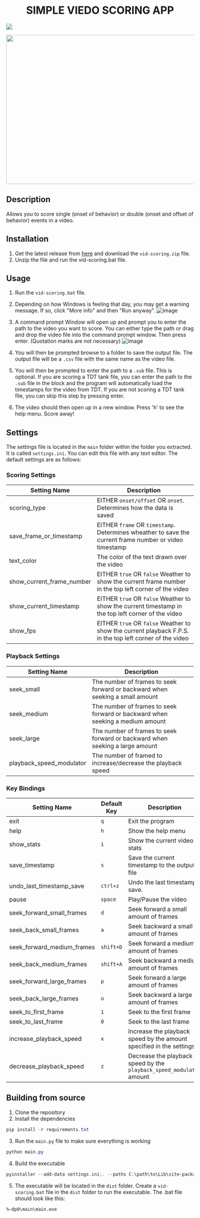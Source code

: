 <h1 align="center">SIMPLE VIEDO SCORING APP</h1>
<a href="https://github.com/DannyAlas/vid-scoring/releases/latest">
    <img src="https://img.shields.io/badge/Windows-0078D6?style=for-the-badge&logo=windows&logoColor=white"/>
</a>
<p align="center">
  <a href="https://github.com/DannyAlas/vid-scoring/releases/latest">
      <img src="https://github.com/DannyAlas/vid-scoring/assets/81212794/3776d189-ae7c-4113-9ee9-47f02a106a60" width="600" height="400"/>
  </a>
</p>

## Description
Allows you to score single (onset of behavior) or double (onset and offset of behavior) events in a video.

## Installation
1. Get the latest release from [here](https://github.com/DannyAlas/vid-scoring/releases/latest) and download the `vid-scoring.zip` file.
2. Unzip the file and run the vid-scoring.bat file.

## Usage
1. Run the `vid-scoring.bat` file.

2. Depending on how Windows is feeling that day, you may get a warning message. If so, click "More info" and then "Run anyway".
![image](https://github.com/DannyAlas/vid-scoring/assets/81212794/b5620628-329a-4f3d-9c19-48318c0f239f)

3. A command prompt Window will open up and prompt you to enter the path to the video you want to score. You can either type the path or drag and drop the video file into the command prompt window. Then press enter. (Quotation marks are not necessary)
![image](https://github.com/DannyAlas/vid-scoring/assets/81212794/4953603d-5598-4a5b-9f36-02b479162115)

4. You will then be prompted browse to a folder to save the output file. The output file will be a `.csv` file with the same name as the video file.

5. You will then be prompted to enter the path to a `.sub` file. This is optional. If you are scoring a TDT tank file, you can enter the path to the `.sub` file in the block and the program will automatically load the timestamps for the video from TDT. If you are not scoring a TDT tank file, you can skip this step by pressing enter.

6. The video should then open up in a new window. Press 'h' to see the help menu. Score away!

## Settings
The settings file is located in the `main` folder within the folder you extracted. It is called `settings.ini`. You can edit this file with any text editor. The default settings are as follows:

### Scoring Settings
| Setting Name    | Description                                                                                                                                                                            |
|----------------|----------------------------------------------------------------------------------------------------------------------------------------------------------------------------------------|
| scoring_type   | EITHER `onset/offset` OR `onset`. Determines how the data is saved                                                                                                              |
| save_frame_or_timestamp | EITHER `frame` OR `timestamp`. Determines wheather to save the current frame number or video timestamp  |
| text_color           |  The color of the text drawn over the video                                                                |
| show_current_frame_number           | EITHER `true` OR `false` Weather to show the current frame number in the top left corner of the video                |   
| show_current_timestamp           | EITHER `true` OR `false` Weather to show the current timestamp in the top left corner of the video                |
| show_fps           | EITHER `true` OR `false` Weather to show the current playback F.P.S. in the top left corner of the video                |

### Playback Settings
| Setting Name    | Description                                                                                                                                                                            |
|----------------|----------------------------------------------------------------------------------------------------------------------------------------------------------------------------------------|
| seek_small   | The number of frames to seek forward or backward when seeking a small amount                                                                                                              |
| seek_medium  | The number of frames to seek forward or backward when seeking a medium amount                                                                                                              |
| seek_large   | The number of frames to seek forward or backward when seeking a large amount                                                                |
| playback_speed_modulator           | The number of framed to increase/decrease the playback speed                |

### Key Bindings
| Setting Name    | Default Key | Description                                                                       |
|----------------|-------------|------------------------------------------------------------------------------------|
| exit           | `q`       | Exit the program                                                                     |
| help           | `h`       | Show the help menu                                                                   |
| show_stats     | `i`       | Show the current video stats                                                         |
| save_timestamp | `s`       | Save the current timestamp to the output file                                        |
| undo_last_timestamp_save | `ctrl+z`       | Undo the last timestamp save.                                         |
| pause          | `space`   | Play/Pause the video                                                                 |
| seek_forward_small_frames | `d`   | Seek forward a small amount of frames                                         |
| seek_back_small_frames | `a`   | Seek backward a small amount of frames                                           |
| seek_forward_medium_frames | `shift+D`   | Seek forward a medium amount of frames                                 |
| seek_back_medium_frames | `shift+A`   | Seek backward a medium amount of frames                                   |
| seek_forward_large_frames | `p`   | Seek forward a large amount of frames                                         |
| seek_back_large_frames | `o`   | Seek backward a large amount of frames                                           |
| seek_to_first_frame | `1`   | Seek to the first frame                                                             |
| seek_to_last_frame | `0`   | Seek to the last frame                                                               |
| increase_playback_speed | `x`   | Increase the playback speed by the amount specified in the settings             |
| decrease_playback_speed | `z`   | Decrease the playback speed by the `playback_speed_modulator` amount            | 

## Building from source
1. Clone the repository
2. Install the dependencies
```powershell
pip install -r requirements.txt
```
3. Run the `main.py` file to make sure everything is working
```powershell
python main.py
```
4. Build the executable
```powershell
pyinstaller --add-data settings.ini;. --paths C:\path\to\Lib\site-packages --additional-hooks-dir=. main.py
```
5. The executable will be located in the `dist` folder. Create a  `vid-scoring.bat` file in the `dist` folder to run the executable. The .bat file should look like this:
```batch
%~dp0\main\main.exe
```
